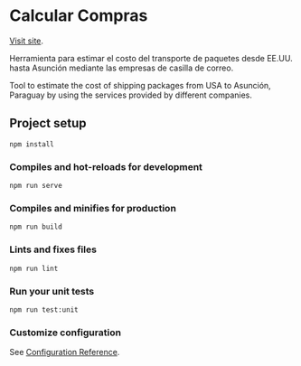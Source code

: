 # Calcular Compras

[Visit site](https://calcularcompras.com).

Herramienta para estimar el costo del transporte de paquetes desde EE.UU. hasta Asunción mediante las empresas de casilla de correo.

Tool to estimate the cost of shipping packages from USA to Asunción, Paraguay by using the services provided by different companies.

## Project setup
```
npm install
```

### Compiles and hot-reloads for development
```
npm run serve
```

### Compiles and minifies for production
```
npm run build
```

### Lints and fixes files
```
npm run lint
```

### Run your unit tests
```
npm run test:unit
```

### Customize configuration
See [Configuration Reference](https://cli.vuejs.org/config/).
